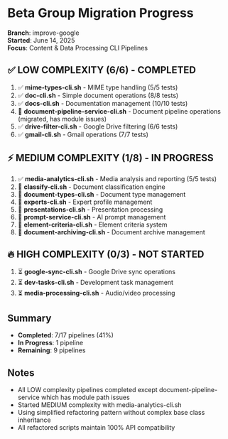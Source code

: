 # Beta Group Migration Progress

**Branch**: improve-google  
**Started**: June 14, 2025  
**Focus**: Content & Data Processing CLI Pipelines

## ✅ LOW COMPLEXITY (6/6) - COMPLETED
1. ✅ **mime-types-cli.sh** - MIME type handling (5/5 tests)
2. ✅ **doc-cli.sh** - Simple document operations (8/8 tests)
3. ✅ **docs-cli.sh** - Documentation management (10/10 tests)
4. 🚧 **document-pipeline-service-cli.sh** - Document pipeline operations (migrated, has module issues)
5. ✅ **drive-filter-cli.sh** - Google Drive filtering (6/6 tests)
6. ✅ **gmail-cli.sh** - Gmail operations (7/7 tests)

## ⚡ MEDIUM COMPLEXITY (1/8) - IN PROGRESS
1. ✅ **media-analytics-cli.sh** - Media analysis and reporting (5/5 tests)
2. 🔄 **classify-cli.sh** - Document classification engine
3. 🔄 **document-types-cli.sh** - Document type management
4. 🔄 **experts-cli.sh** - Expert profile management
5. 🔄 **presentations-cli.sh** - Presentation processing
6. 🔄 **prompt-service-cli.sh** - AI prompt management
7. 🔄 **element-criteria-cli.sh** - Element criteria system
8. 🔄 **document-archiving-cli.sh** - Document archive management

## 🔥 HIGH COMPLEXITY (0/3) - NOT STARTED
1. ⏳ **google-sync-cli.sh** - Google Drive sync operations
2. ⏳ **dev-tasks-cli.sh** - Development task management
3. ⏳ **media-processing-cli.sh** - Audio/video processing

## Summary
- **Completed**: 7/17 pipelines (41%)
- **In Progress**: 1 pipeline
- **Remaining**: 9 pipelines

## Notes
- All LOW complexity pipelines completed except document-pipeline-service which has module path issues
- Started MEDIUM complexity with media-analytics-cli.sh
- Using simplified refactoring pattern without complex base class inheritance
- All refactored scripts maintain 100% API compatibility